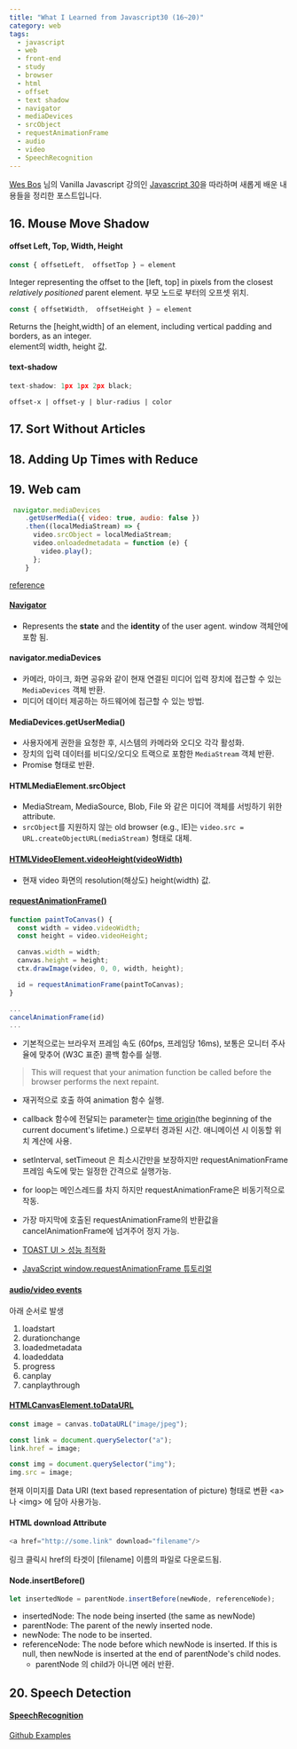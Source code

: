 ```yaml
---
title: "What I Learned from Javascript30 (16~20)"
category: web
tags:
  - javascript
  - web
  - front-end
  - study
  - browser
  - html
  - offset
  - text shadow
  - navigator
  - mediaDevices
  - srcObject
  - requestAnimationFrame
  - audio
  - video
  - SpeechRecognition
---
```


[Wes Bos](https://github.com/wesbos) 님의 Vanilla Javascript 강의인 [Javascript 30](https://javascript30.com)을 따라하며 새롭게 배운 내용들을 정리한 포스트입니다.

## 16. Mouse Move Shadow

#### offset Left, Top, Width, Height
```javascript
const { offsetLeft,  offsetTop } = element 
```
Integer representing the offset to the [left, top] in pixels from the closest _relatively positioned_ parent element. 
부모 노드로 부터의 오프셋 위치.

```javascript
const { offsetWidth,  offsetHeight } = element 
```
Returns the [height,width] of an element, including vertical padding and borders, as an integer.  
element의 width, height 값.

#### text-shadow
```javascript
text-shadow: 1px 1px 2px black; 
```
`offset-x | offset-y | blur-radius | color`

## 17. Sort Without Articles

## 18. Adding Up Times with Reduce

## 19. Web cam

```javascript
 navigator.mediaDevices
    .getUserMedia({ video: true, audio: false })
    .then((localMediaStream) => {
      video.srcObject = localMediaStream;
      video.onloadedmetadata = function (e) {
        video.play();
      };
    }
```
[reference](https://developer.mozilla.org/en-US/docs/Web/API/MediaDevices/getUserMedia)

#### [Navigator](https://developer.mozilla.org/ko/docs/Web/API/Navigator)
- Represents the **state** and the **identity** of the user agent. window 객체안에 포함 됨.

#### navigator.mediaDevices
- 카메라, 마이크, 화면 공유와 같이 현재 연결된 미디어 입력 장치에 접근할 수 있는 `MediaDevices` 객체 반환.
- 미디어 데이터 제공하는 하드웨어에 접근할 수 있는 방법.

#### MediaDevices.getUserMedia()
- 사용자에게 권한을 요청한 후, 시스템의 카메라와 오디오 각각 활성화.
- 장치의 입력 데이터를 비디오/오디오 트랙으로 포함한 `MediaStream` 객체 반환.
- Promise 형태로 반환.

#### HTMLMediaElement.srcObject
- MediaStream, MediaSource, Blob, File 와 같은 미디어 객체를 서빙하기 위한 attribute.
- `srcObject`를 지원하지 않는 old browser (e.g., IE)는 `video.src = URL.createObjectURL(mediaStream)` 형태로 대체.
 
#### [HTMLVideoElement.videoHeight(videoWidth)](https://developer.mozilla.org/en-US/docs/Web/API/HTMLVideoElement/videoWidth#About_intrinsic_width_and_height)
- 현재 video 화면의 resolution(해상도) height(width) 값. 

#### [requestAnimationFrame()](https://developer.mozilla.org/en-US/docs/Web/API/window/requestAnimationFrame)
```javascript
function paintToCanvas() {
  const width = video.videoWidth;
  const height = video.videoHeight;

  canvas.width = width;
  canvas.height = height;
  ctx.drawImage(video, 0, 0, width, height);

  id = requestAnimationFrame(paintToCanvas);
}

...
cancelAnimationFrame(id)
...
```
- 기본적으로는 브라우저 프레임 속도 (60fps, 프레임당 16ms), 보통은 모니터 주사율에 맞추어 (W3C 표준) 콜백 함수를 실행.
> This will request that your animation function be called before the browser performs the next repaint.
- 재귀적으로 호출 하여 animation 함수 실행.
- callback 함수에 전달되는 parameter는 [time origin](https://developer.mozilla.org/en-US/docs/Web/API/DOMHighResTimeStamp#The_time_origin)(the beginning of the current document's lifetime.) 으로부터 경과된 시간. 애니메이션 시 이동할 위치 계산에 사용. 
- setInterval, setTimeout 은 최소시간만을 보장하지만 requestAnimationFrame 프레임 속도에 맞는 일정한 간격으로 실행가능. 
- for loop는 메인스레드를 차지 하지만 requestAnimationFrame은 비동기적으로 작동.
- 가장 마지막에 호출된 requestAnimationFrame의 반환값을 cancelAnimationFrame에 넘겨주어 정지 가능.

- [TOAST UI > 성능 최적화](https://ui.toast.com/fe-guide/ko_PERFORMANCE/)
- [JavaScript window.requestAnimationFrame 튜토리얼](https://blog.eunsatio.io/develop/JavaScript-window.requestAnimationFrame-%ED%8A%9C%ED%86%A0%EB%A6%AC%EC%96%BC)

#### [audio/video events](https://www.w3schools.com/tags/av_event_loadstart.asp)
아래 순서로 발생
1. loadstart
2. durationchange
3. loadedmetadata
4. loadeddata
5. progress
6. canplay
7. canplaythrough

#### [HTMLCanvasElement.toDataURL](https://developer.mozilla.org/en-US/docs/Web/API/HTMLCanvasElement/toDataURL)
```javascript
const image = canvas.toDataURL("image/jpeg");

const link = document.querySelector("a");
link.href = image;

const img = document.querySelector("img");
img.src = image;
```
현재 이미지를 Data URI (text based representation of picture) 형태로 변환
\<a> 나 \<img> 에 담아 사용가능.

#### HTML <a> download Attribute
```javascript
<a href="http://some.link" download="filename"/>
```
링크 클릭시 href의 타겟이 [filename] 이름의 파일로 다운로드됨.

#### Node.insertBefore()
```javascript
let insertedNode = parentNode.insertBefore(newNode, referenceNode);
```
- insertedNode: The node being inserted (the same as newNode)
- parentNode: The parent of the newly inserted node.
- newNode: The node to be inserted.
- referenceNode: The node before which newNode is inserted. If this is null, then newNode is inserted at the end of parentNode's child nodes.
  - parentNode 의 child가 아니면 에러 반환.
  
## 20. Speech Detection

#### [SpeechRecognition](https://developer.mozilla.org/en-US/docs/Web/API/SpeechRecognition)

[Github Examples](https://github.com/yhancsx/Javascript30/blob/master/20%20-%20Speech%20Detection/index.js)